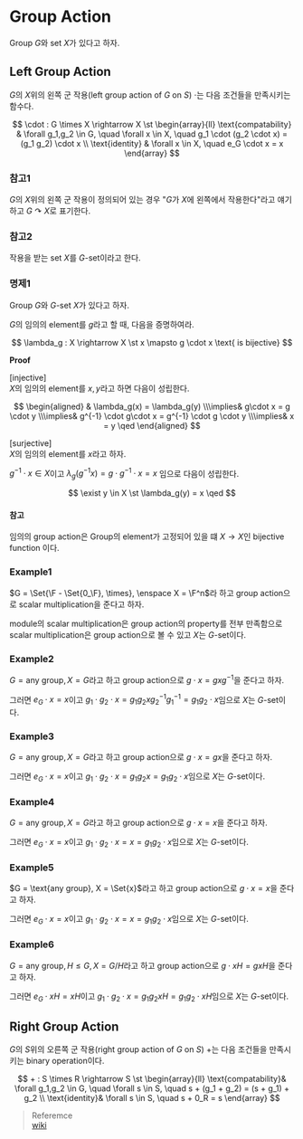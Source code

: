 # Group Action
Group $G$와 set $X$가 있다고 하자.

## Left Group Action
$G$의 $X$위의 왼쪽 군 작용(left group action of $G$ on $S$) $\cdot$는 다음 조건들을 만족시키는 함수다.

$$ \cdot : G \times X \rightarrow X \st \begin{array}{ll} \text{compatability} &  \forall g_1,g_2 \in G, \quad \forall x \in X, \quad g_1 \cdot (g_2 \cdot x) = (g_1 g_2) \cdot x \\ \text{identity} & \forall x \in X, \quad e_G \cdot x = x \end{array} $$

### 참고1
$G$의 $X$위의 왼쪽 군 작용이 정의되어 있는 경우 "$G$가 $X$에 왼쪽에서 작용한다"라고 얘기하고 $G \curvearrowright X$로 표기한다.

### 참고2
작용을 받는 set $X$를 $G$-set이라고 한다.

### 명제1
Group $G$와 $G$-set $X$가 있다고 하자.

$G$의 임의의 element를 $g$라고 할 때, 다음을 증명하여라.

$$ \lambda_g : X \rightarrow X \st x \mapsto g \cdot x \text{ is bijective} $$

**Proof**

[injective]  
$X$의 임의의 element를 $x,y$라고 하면 다음이 성립한다.

$$ \begin{aligned} & \lambda_g(x) = \lambda_g(y) \\\implies& g\cdot x = g \cdot y \\\implies& g^{-1} \cdot g\cdot x = g^{-1} \cdot g \cdot y \\\implies& x = y \qed \end{aligned} $$

[surjective]  
$X$의 임의의 element를 $x$라고 하자.

$g^{-1}\cdot x \in X$이고 $\lambda_g(g^{-1}x) = g \cdot g^{-1}\cdot x = x$ 임으로 다음이 성립한다.

$$ \exist y \in X \st \lambda_g(y) = x \qed $$

#### 참고
임의의 group action은 Group의 element가 고정되어 있을 떄 $X\rightarrow X$인 bijective function 이다.

### Example1
$G = \Set{\F - \Set{0_\F}, \times}, \enspace X = \F^n$라 하고 group action으로 scalar multiplication을 준다고 하자.

module의 scalar multiplication은 group action의 property를 전부 만족함으로 scalar multiplication은 group action으로 볼 수 있고 $X$는 $G$-set이다.

### Example2
$G = \text{any group}, X = G$라고 하고 group action으로 $g \cdot x = gxg^{-1}$을 준다고 하자.

그러면 $e_G\cdot x = x$이고 $g_1\cdot g_2 \cdot x = g_1g_2xg_2^{-1}g_1^{-1} = g_1g_2\cdot x$임으로 $X$는 $G$-set이다. 

### Example3
$G = \text{any group}, X = G$라고 하고 group action으로 $g \cdot x = gx$을 준다고 하자.

그러면 $e_G\cdot x = x$이고 $g_1\cdot g_2 \cdot x = g_1g_2x = g_1g_2\cdot x$임으로 $X$는 $G$-set이다. 

### Example4
$G = \text{any group}, X = G$라고 하고 group action으로 $g \cdot x = x$을 준다고 하자.

그러면 $e_G\cdot x = x$이고 $g_1\cdot g_2 \cdot x = x = g_1g_2\cdot x$임으로 $X$는 $G$-set이다. 

### Example5
$G = \text{any group}, X = \Set{x}$라고 하고 group action으로 $g \cdot x = x$을 준다고 하자.

그러면 $e_G\cdot x = x$이고 $g_1\cdot g_2 \cdot x = x = g_1g_2\cdot x$임으로 $X$는 $G$-set이다. 

### Example6
$G = \text{any group}, H \le G, X = G/H$라고 하고 group action으로 $g \cdot xH = gxH$을 준다고 하자.

그러면 $e_G\cdot xH = xH$이고 $g_1\cdot g_2 \cdot x = g_1g_2xH = g_1g_2\cdot xH$임으로 $X$는 $G$-set이다. 


## Right Group Action
$G$의 $S$위의 오른쪽 군 작용(right group action of $G$ on $S$) $+$는 다음 조건들을 만족시키는 binary operation이다.

$$ + : S \times R \rightarrow S \st \begin{array}{ll} \text{compatability}& \forall g_1,g_2 \in G, \quad \forall s \in S, \quad s + (g_1 + g_2) = (s + g_1) + g_2 \\ \text{identity}& \forall s \in S, \quad s + 0_R = s \end{array} $$

> Referemce  
> [wiki](https://en.wikipedia.org/wiki/Group_action)